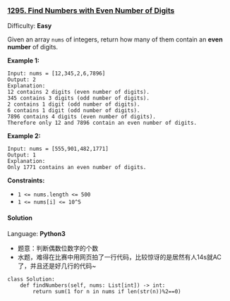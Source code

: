 ### [1295\. Find Numbers with Even Number of Digits](https://leetcode.com/contest/weekly-contest-168/problems/find-numbers-with-even-number-of-digits/)

Difficulty: **Easy**

Given an array `nums` of integers, return how many of them contain an **even number** of digits.

**Example 1:**

```
Input: nums = [12,345,2,6,7896]
Output: 2
Explanation: 
12 contains 2 digits (even number of digits). 
345 contains 3 digits (odd number of digits). 
2 contains 1 digit (odd number of digits). 
6 contains 1 digit (odd number of digits). 
7896 contains 4 digits (even number of digits). 
Therefore only 12 and 7896 contain an even number of digits.
```

**Example 2:**

```
Input: nums = [555,901,482,1771]
Output: 1 
Explanation: 
Only 1771 contains an even number of digits.
```

**Constraints:**

*   `1 <= nums.length <= 500`
*   `1 <= nums[i] <= 10^5`

#### Solution

Language: **Python3**
- 题意：判断偶数位数字的个数
- 水题，难得在比赛中用网页拍了一行代码，比较惊讶的是居然有人14s就AC了，并且还是好几行的代码~
```python3
class Solution:
    def findNumbers(self, nums: List[int]) -> int:
        return sum(1 for n in nums if len(str(n))%2==0)
            
        
```